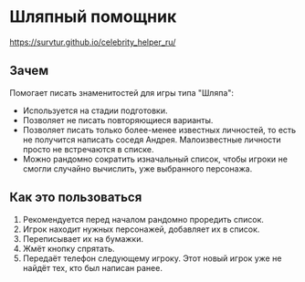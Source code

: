 Шляпный помощник
================

https://survtur.github.io/celebrity_helper_ru/

Зачем
-----
Помогает писать знаменитостей для игры типа "Шляпа":
 - Используется на стадии подготовки.
 - Позволяет не писать повторяющиеся варианты.
 - Позволяет писать только более-менее известных личностей, то есть не получится написать соседя Андрея. 
   Малоизвестные личности просто не встречаются в списке.
 - Можно рандомно сократить изначальный список, чтобы игроки не смогли случайно вычислить, уже выбранного персонажа. 

Как это пользоваться
--------------------

1. Рекомендуется перед началом рандомно проредить список.
2. Игрок находит нужных персонажей, добавляет их в список.
3. Переписывает их на бумажки.
4. Жмёт кнопку спрятать.
5. Передаёт телефон следующему игроку. Этот новый игрок уже не найдёт тех, кто был написан ранее.